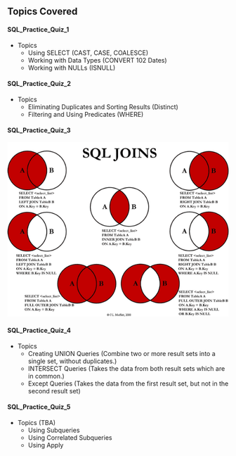 <!-- Revision Section Starts -->
## Topics Covered
#### SQL_Practice_Quiz_1
* Topics
  * Using SELECT (CAST, CASE, COALESCE)
  * Working with Data Types (CONVERT 102 Dates)
  * Working with NULLs (ISNULL)

#### SQL_Practice_Quiz_2
* Topics
  * Eliminating Duplicates and Sorting Results (Distinct)
  * Filtering and Using Predicates (WHERE)

#### SQL_Practice_Quiz_3
![alt text](https://raw.githubusercontent.com/mommafish/BCG_Rise/main/2__SQL_Library/Screenshot%20Notes/JOINS%20Functions.png)


#### SQL_Practice_Quiz_4
* Topics
  * Creating UNION Queries (Combine two or more result sets into a single set, without duplicates.)
  * INTERSECT Queries (Takes the data from both result sets which are in common.)
  * Except Queries (Takes the data from the first result set, but not in the second result set)

#### SQL_Practice_Quiz_5
* Topics (TBA)
  * Using Subqueries
  * Using Correlated Subqueries
  * Using Apply
<!-- Revision Section Ends -->